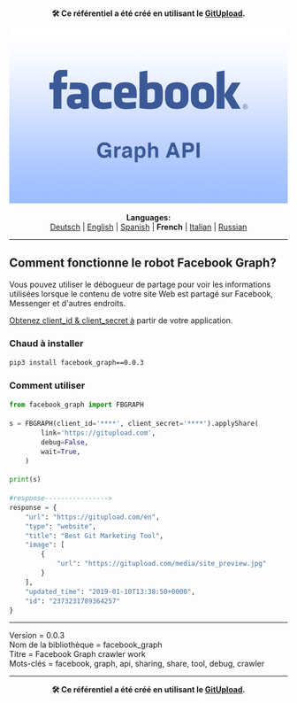 <p align="center"><b>🛠️ Ce référentiel a été créé en utilisant le <a href="https://gitupload.com">GitUpload</a>.</b></p>
<p align="center"><a href="https://gitupload.com"><img src="https://github.com/markolofsen/facebook_graph//blob/master/.banners/banner_fr.jpg?raw=1" /></a></p>
<p align="center"><b>Languages:</b><br /><a href="https://github.com/markolofsen/facebook_graph/blob/master/README_de.md">Deutsch</a> | <a href="https://github.com/markolofsen/facebook_graph/blob/master/README.md">English</a> | <a href="https://github.com/markolofsen/facebook_graph/blob/master/README_es.md">Spanish</a> | <b>French</b> | <a href="https://github.com/markolofsen/facebook_graph/blob/master/README_it.md">Italian</a> | <a href="https://github.com/markolofsen/facebook_graph/blob/master/README_ru.md">Russian</a></p>

---

## Comment fonctionne le robot Facebook Graph?
Vous pouvez utiliser le débogueur de partage pour voir les informations utilisées lorsque le contenu de votre site Web est partagé sur Facebook, Messenger et d'autres endroits.


<a href="https://developers.facebook.com/apps/">Obtenez client_id & client_secret à</a> partir de votre application.


### Chaud à installer

```sh
pip3 install facebook_graph==0.0.3
```


### Comment utiliser

```python
from facebook_graph import FBGRAPH

s = FBGRAPH(client_id='****', client_secret='****').applyShare(
        link='https://gitupload.com',
        debug=False,
        wait=True,
    )

print(s)

#response---------------->
response = {
    "url": "https://gitupload.com/en",
    "type": "website",
    "title": "Best Git Marketing Tool",
    "image": [
        {
            "url": "https://gitupload.com/media/site_preview.jpg"
        }
    ],
    "updated_time": "2019-01-10T13:38:50+0000",
    "id": "2373231789364257"
}


```


<hr />


Version = 0.0.3 <br />
Nom de la bibliothèque = facebook_graph <br />
Titre = Facebook Graph crawler work <br />
Mots-clés = facebook,  graph,  api,  sharing,  share,  tool,  debug,  crawler <br />


---

<p align="center"><b>🛠️ Ce référentiel a été créé en utilisant le <a href="https://gitupload.com">GitUpload</a>.</b></p>
